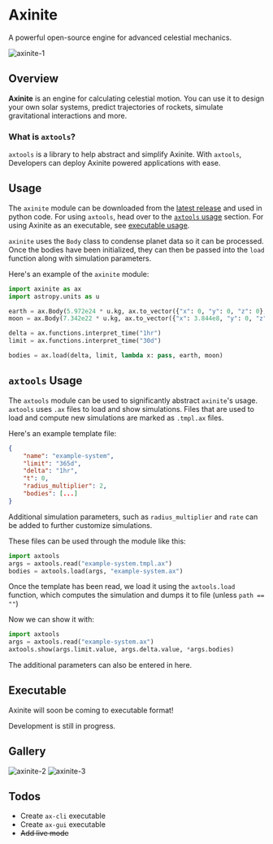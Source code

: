# Axinite
A powerful open-source engine for advanced celestial mechanics.

![axinite-1](https://github.com/user-attachments/assets/bcd7bc7e-627e-44e5-bfc6-d2ddd787a208)

## Overview
**Axinite** is an engine for calculating celestial motion. 
You can use it to design your own solar systems, predict trajectories of rockets, simulate gravitational interactions and more.
### What is `axtools`?
`axtools` is a library to help abstract and simplify Axinite. With `axtools`, Developers can deploy Axinite powered applications with ease.

## Usage
The `axinite` module can be downloaded from the [latest release](https://github.com/jewels86/Axinite/releases) and used in python code. 
For using `axtools`, head over to the [`axtools` usage](#axtools-usage) section.
For using Axinite as an executable, see [executable usage](#executable).

`axinite` uses the `Body` class to condense planet data so it can be processed. Once the bodies have been initialized, they can then be passed into the `load` function along with simulation parameters.

Here's an example of the `axinite` module:
```python
import axinite as ax
import astropy.units as u

earth = ax.Body(5.972e24 * u.kg, ax.to_vector({"x": 0, "y": 0, "z": 0}, u.m), ax.to_vector({"x": 0, "y": 0, "z": 0}, u.m/u.s))
moon = ax.Body(7.342e22 * u.kg, ax.to_vector({"x": 3.844e8, "y": 0, "z": 0}, u.m), ax.to_vector({"x": 0, "y": 1.022e3, "z": 0}, u.m/u.s))

delta = ax.functions.interpret_time("1hr")
limit = ax.functions.interpret_time("30d")

bodies = ax.load(delta, limit, lambda x: pass, earth, moon)
```

## `axtools` Usage
The `axtools` module can be used to significantly abstract `axinite`'s usage. 
`axtools` uses `.ax` files to load and show simulations.
Files that are used to load and compute new simulations are marked as `.tmpl.ax` files.

Here's an example template file:
```json
{
    "name": "example-system",
    "limit": "365d",
    "delta": "1hr",
    "t": 0,
    "radius_multiplier": 2,
    "bodies": [...]
}
```
Additional simulation parameters, such as `radius_multiplier` and `rate` can be added to further customize simulations.

These files can be used through the module like this:
```python
import axtools
args = axtools.read("example-system.tmpl.ax")
bodies = axtools.load(args, "example-system.ax")
```

Once the template has been read, we load it using the `axtools.load` function, which computes the simulation and dumps it to file (unless `path == ""`)

Now we can show it with:
```python
import axtools
args = axtools.read("example-system.ax")
axtools.show(args.limit.value, args.delta.value, *args.bodies)
```
The additional parameters can also be entered in here.

## Executable
Axinite will soon be coming to executable format! 

Development is still in progress.

## Gallery
![axinite-2](https://github.com/user-attachments/assets/2e952d41-5585-484d-bc3b-05c92aeefe2d)
![axinite-3](https://github.com/user-attachments/assets/ba434ce4-79a3-4a04-a7c4-45232d9fa11a)

## Todos
- Create `ax-cli` executable
- Create `ax-gui` executable
- ~~Add live mode~~

